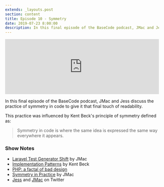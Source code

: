 ```yaml
---
extends: _layouts.post
section: content
title: Episode 10 - Symmetry
date: 2019-07-23 8:00:00
description: In this final episode of the BaseCode podcast, JMac and Jess discuss the practice of symmetry in code to give it that final touch of readability.
---
```

<iframe src="https://share.transistor.fm/e/087f6eb9" width="100%" height="180" frameborder="0" scrolling="no" seamless="true" style="width:100%; height:180px;"></iframe>

In this final episode of the BaseCode podcast, JMac and Jess discuss the practice of symmetry in code to give it that final touch of readability.

This practice was influenced by Kent Beck's principle of symmetry defined as:

> Symmetry in code is where the same idea is expressed the same way everywhere it appears.

### Show Notes
- [Laravel Test Generator Shift](https://jasonmccreary.me/articles/lower-time-testing-existing-laravel-application/) by JMac
- [Implementation Patterns](https://www.goodreads.com/book/show/781559.Implementation_Patterns) by Kent Beck
- [PHP: a factal of bad design](https://eev.ee/blog/2012/04/09/php-a-fractal-of-bad-design/)
- [Symmetry in Practice](https://www.youtube.com/watch?v=6Bw034u1j1c&list=PLmwAMIdrAmK7cjLLYrKppUhaR2ywTuKhm&index=4) by JMac
- [Jess](https://twitter.com/jessarchercodes) and [JMac](https://twitter.com/gonedark) on Twitter
